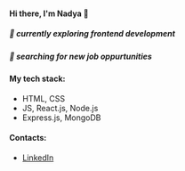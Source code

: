 #### Hi there, I'm Nadya 👋 

##### 🌱 currently exploring frontend development 
##### 🔎 searching for new job oppurtunities 

#### My tech stack:
 - HTML, CSS
 - JS, React.js, Node.js
 - Express.js, MongoDB
 
#### Contacts:
- [LinkedIn](https://www.linkedin.com/in/nadezhda-terenteva-224922127/)
